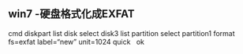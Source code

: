 ## win7 -硬盘格式化成EXFAT
cmd
diskpart
list disk
select disk3
list partition
select partition1
format fs=exfat label=“new” unit=1024 quick
 
ok















